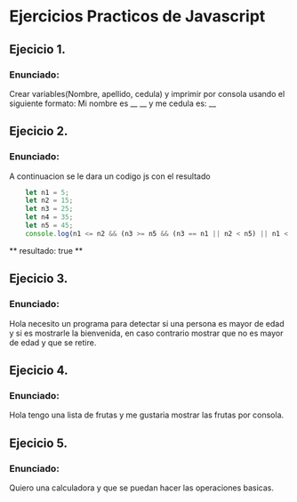 # Ejercicios Practicos de Javascript


## Ejecicio 1.

### Enunciado:
Crear variables(Nombre, apellido, cedula) y imprimir por consola usando el siguiente formato: Mi nombre es __ __ y me cedula es: __

## Ejecicio 2.

### Enunciado:
A continuacion se le dara un codigo js con el resultado
```javascript
    let n1 = 5;
    let n2 = 15;
    let n3 = 25;
    let n4 = 35;
    let n5 = 45;
    console.log(n1 <= n2 && (n3 >= n5 && (n3 == n1 || n2 < n5) || n1 < n4) || n3 >n4 && n4 < n5 )
```
** resultado: true **



## Ejecicio 3.

### Enunciado:
Hola necesito un programa para detectar si una persona es mayor de edad y si es mostrarle la bienvenida, en caso contrario mostrar que no es mayor de edad y que se retire.


## Ejecicio 4.

### Enunciado:
Hola tengo una lista de frutas y me gustaria mostrar las frutas por consola.

## Ejecicio 5.

### Enunciado:
Quiero una calculadora y que se puedan hacer las operaciones basicas.
